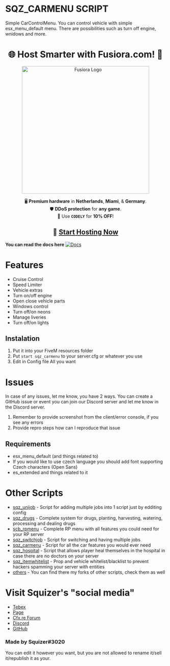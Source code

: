 # SQZ_CARMENU SCRIPT
Simple CarControlMenu. You can control vehicle with simple esx_menu_default menu. There are possibilities such as turn off engine, wnidows and more.

<div align="center">

# 🌐 **Host Smarter with Fusiora.com!** 🚀  

<img src="https://fusiora.com/assets/img/branding/content/logo_white.svg" alt="Fusiora Logo" width="400">  

🖥️ **Premium hardware** in **Netherlands**, **Miami**, & **Germany**.  
🛡️ **DDoS protection** for **any game**.  
💸 Use **`CODELY`** for **10% OFF**!  

## 🔗 [**Start Hosting Now**](https://fusiora.com)  

</div>

__You can read the docs here__
[![Docs](https://img.shields.io/badge/docs-passing-brightgreen)](https://docs.squizer.cz)

# Features 
- Cruise Control
- Speed Limiter
- Vehicle extras
- Turn on/off engine
- Open close vehicle parts
- Windows control
- Turn off/on neons
- Manage liveries
- Turn off/on lights

## Instalation
 1) Put it into your FiveM resources folder
 2) Put `start sqz_carmenu` to your server.cfg or whatever you use
 3) Edit in Config file All you want
 
# Issues
In case of any issues, let me know, you have 2 ways. You can create a GitHub issue or event you can join our Discord server and let me know in the Discord server.
1) Remember to provide screenshot from the client/error console, if you see any errors
2) Provide repro steps how can I reproduce that issue

## Requirements
 - esx_menu_default (and things related to)
 - If you would like to use czech language you should add font supporting Czech characters (Open Sans)
 - es_extended and things related to it

# Other Scripts
* [sqz_unijob](https://forum.cfx.re/t/esx-sqz-unijob-advanced-system-for-easy-adding-jobs/2100467) - Script for adding multiple jobs into 1 script just by edditing config
* [sqz_drugs](https://forum.cfx.re/t/esx-sqz-drugs-advanced-drug-system/2167691) - Complete system for drugs, planting, harvesting, watering, processing and dealing drugs
* [scb_rpmenu](https://forum.cfx.re/t/esx-scb-rpmenu-facilitates-all-works-player-menu-admin-menu/2110753) - Complete RP menu with all features you could need for your RP server
* [sqz_switchjob](https://github.com/czsquizer/switchjob) - Script for switching and having multiple jobs
* [sqz_carmenu](https://github.com/czsquizer/sqz_carmenu) - Script for all the car features you would ever need
* [sqz_hospital](https://github.com/czsquizer/sqz_hospital) - Script that allows player heal themselves in the hospital in case there are no doctors on your server
* [sqz_itemwhitelist](https://github.com/czsquizer/sqz_itemwhitelist) - Prop and vehicle whitelist/blacklist to prevent hackers spamming your server with entities
* [others](https://github.com/czsquizer?tab=repositories) - You can find there my forks of other scripts, check them as well

# Visit Squizer's "social media"
* [Tebex](https://sqz.tebex.io/)
* [Page](https://squizer.cz)
* [Cfx.re Forum](https://forum.cfx.re/u/squizer/)
* [Discord](https://discord.gg/FVXAu2F)
* [GitHub](https://github.com/czsquizer/)
### Made by Squizer#3020

You can edit it however you want, but you are not allowed to rename it/sell it/republish it as your.